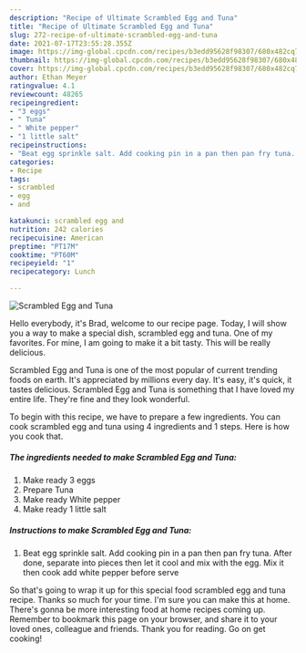 ```yaml
---
description: "Recipe of Ultimate Scrambled Egg and Tuna"
title: "Recipe of Ultimate Scrambled Egg and Tuna"
slug: 272-recipe-of-ultimate-scrambled-egg-and-tuna
date: 2021-07-17T23:55:28.355Z
image: https://img-global.cpcdn.com/recipes/b3edd95628f98307/680x482cq70/scrambled-egg-and-tuna-recipe-main-photo.jpg
thumbnail: https://img-global.cpcdn.com/recipes/b3edd95628f98307/680x482cq70/scrambled-egg-and-tuna-recipe-main-photo.jpg
cover: https://img-global.cpcdn.com/recipes/b3edd95628f98307/680x482cq70/scrambled-egg-and-tuna-recipe-main-photo.jpg
author: Ethan Meyer
ratingvalue: 4.1
reviewcount: 48265
recipeingredient:
- "3 eggs"
- " Tuna"
- " White pepper"
- "1 little salt"
recipeinstructions:
- "Beat egg sprinkle salt. Add cooking pin in a pan then pan fry tuna. After done, separate into pieces then let it cool and mix with the egg. Mix it then cook add white pepper before serve"
categories:
- Recipe
tags:
- scrambled
- egg
- and

katakunci: scrambled egg and 
nutrition: 242 calories
recipecuisine: American
preptime: "PT17M"
cooktime: "PT60M"
recipeyield: "1"
recipecategory: Lunch

---
```



![Scrambled Egg and Tuna](https://img-global.cpcdn.com/recipes/b3edd95628f98307/680x482cq70/scrambled-egg-and-tuna-recipe-main-photo.jpg)

Hello everybody, it's Brad, welcome to our recipe page. Today, I will show you a way to make a special dish, scrambled egg and tuna. One of my favorites. For mine, I am going to make it a bit tasty. This will be really delicious.

Scrambled Egg and Tuna is one of the most popular of current trending foods on earth. It's appreciated by millions every day. It's easy, it's quick, it tastes delicious. Scrambled Egg and Tuna is something that I have loved my entire life. They're fine and they look wonderful.




To begin with this recipe, we have to prepare a few ingredients. You can cook scrambled egg and tuna using 4 ingredients and 1 steps. Here is how you cook that.

<!--inarticleads1-->

##### The ingredients needed to make Scrambled Egg and Tuna:

1. Make ready 3 eggs
1. Prepare  Tuna
1. Make ready  White pepper
1. Make ready 1 little salt




<!--inarticleads2-->

##### Instructions to make Scrambled Egg and Tuna:

1. Beat egg sprinkle salt. Add cooking pin in a pan then pan fry tuna. After done, separate into pieces then let it cool and mix with the egg. Mix it then cook add white pepper before serve




So that's going to wrap it up for this special food scrambled egg and tuna recipe. Thanks so much for your time. I'm sure you can make this at home. There's gonna be more interesting food at home recipes coming up. Remember to bookmark this page on your browser, and share it to your loved ones, colleague and friends. Thank you for reading. Go on get cooking!
